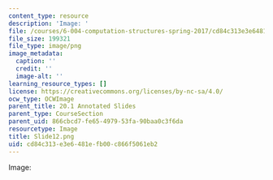 ```yaml
---
content_type: resource
description: 'Image: '
file: /courses/6-004-computation-structures-spring-2017/cd84c313e3e6481efb00c866f5061eb2_Slide12.png
file_size: 199321
file_type: image/png
image_metadata:
  caption: ''
  credit: ''
  image-alt: ''
learning_resource_types: []
license: https://creativecommons.org/licenses/by-nc-sa/4.0/
ocw_type: OCWImage
parent_title: 20.1 Annotated Slides
parent_type: CourseSection
parent_uid: 866cbcd7-fe65-4979-53fa-90baa0c3f6da
resourcetype: Image
title: Slide12.png
uid: cd84c313-e3e6-481e-fb00-c866f5061eb2
---
```

Image: 